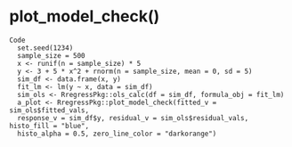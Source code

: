 # plot_model_check()

    Code
      set.seed(1234)
      sample_size = 500
      x <- runif(n = sample_size) * 5
      y <- 3 + 5 * x^2 + rnorm(n = sample_size, mean = 0, sd = 5)
      sim_df <- data.frame(x, y)
      fit_lm <- lm(y ~ x, data = sim_df)
      sim_ols <- RregressPkg::ols_calc(df = sim_df, formula_obj = fit_lm)
      a_plot <- RregressPkg::plot_model_check(fitted_v = sim_ols$fitted_vals,
      response_v = sim_df$y, residual_v = sim_ols$residual_vals, histo_fill = "blue",
      histo_alpha = 0.5, zero_line_color = "darkorange")

